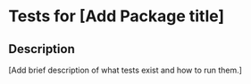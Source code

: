 # Tests for \[Add Package title\]

## Description
\[Add brief description of what tests exist and how to run them.\]

